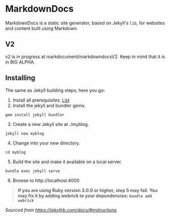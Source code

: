 # MarkdownDocs
MarkdownDocs is a static site generator, based on Jekyll's `lib`, for websites and content built using Markdown.

## V2
v2 is in progress at markdocument/markdowndocsV2. Keep in mind that it is in BIG ALPHA.

## Installing
The same as Jekyll building steps, here you go:

1. Install all prerequisites. [List](./docs/build-prerequisites.md)
2. Install the jekyll and bundler gems.
```
gem install jekyll bundler
```
3. Create a new Jekyll site at ./myblog.
```
jekyll new myblog
```
4. Change into your new directory.
```
cd myblog
```
5. Build the site and make it available on a local server.
```
bundle exec jekyll serve
```
6. Browse to http://localhost:4000

> **If you are using Ruby version 3.0.0 or higher, step 5 may fail. You may fix it by adding webrick to your dependencies: `bundle add webrick`**

*Sourced from https://jekyllrb.com/docs/#instructions*
